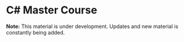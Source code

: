 # C# Master Course
<b>Note:</b> This material is under development. Updates and new material is constantly being added.
